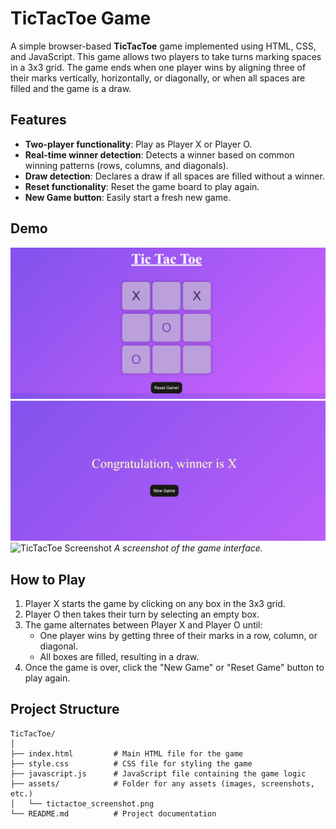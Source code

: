 # TicTacToe Game

A simple browser-based **TicTacToe** game implemented using HTML, CSS, and JavaScript. This game allows two players to take turns marking spaces in a 3x3 grid. The game ends when one player wins by aligning three of their marks vertically, horizontally, or diagonally, or when all spaces are filled and the game is a draw.

## Features

- **Two-player functionality**: Play as Player X or Player O.
- **Real-time winner detection**: Detects a winner based on common winning patterns (rows, columns, and diagonals).
- **Draw detection**: Declares a draw if all spaces are filled without a winner.
- **Reset functionality**: Reset the game board to play again.
- **New Game button**: Easily start a fresh new game.

## Demo

![TicTacToe Screenshot](images/1.png)  
![TicTacToe Screenshot](images/2.png) 
![TicTacToe Screenshot](images/3.png) 
_A screenshot of the game interface._

## How to Play

1. Player X starts the game by clicking on any box in the 3x3 grid.
2. Player O then takes their turn by selecting an empty box.
3. The game alternates between Player X and Player O until:
   - One player wins by getting three of their marks in a row, column, or diagonal.
   - All boxes are filled, resulting in a draw.
4. Once the game is over, click the "New Game" or "Reset Game" button to play again.

## Project Structure

```plaintext
TicTacToe/
│
├── index.html         # Main HTML file for the game
├── style.css          # CSS file for styling the game
├── javascript.js      # JavaScript file containing the game logic
├── assets/            # Folder for any assets (images, screenshots, etc.)
│   └── tictactoe_screenshot.png
└── README.md          # Project documentation
